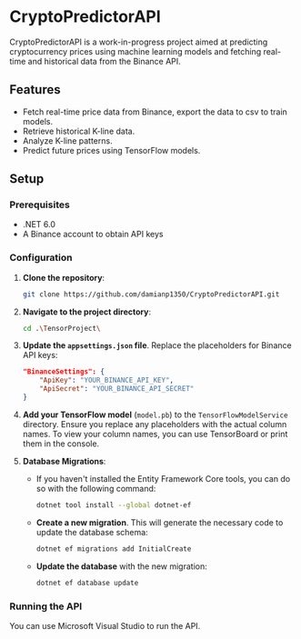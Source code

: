 # CryptoPredictorAPI

CryptoPredictorAPI is a work-in-progress project aimed at predicting cryptocurrency prices using machine learning models and fetching real-time and historical data from the Binance API.

## Features

- Fetch real-time price data from Binance, export the data to csv to train models.
- Retrieve historical K-line data.
- Analyze K-line patterns.
- Predict future prices using TensorFlow models.

## Setup

### Prerequisites

- .NET 6.0
- A Binance account to obtain API keys

### Configuration

1. **Clone the repository**:
   ```bash
   git clone https://github.com/damianp1350/CryptoPredictorAPI.git
   ```

2. **Navigate to the project directory**:
   ```bash
   cd .\TensorProject\
   ```

3. **Update the `appsettings.json` file**. Replace the placeholders for Binance API keys:
   ```json
   "BinanceSettings": {
       "ApiKey": "YOUR_BINANCE_API_KEY",
       "ApiSecret": "YOUR_BINANCE_API_SECRET"
   }
   ```

4. **Add your TensorFlow model** (`model.pb`) to the `TensorFlowModelService` directory. Ensure you replace any placeholders with the actual column names. To view your column names, you can use TensorBoard or print them in the console.

5. **Database Migrations**:
   
   - If you haven't installed the Entity Framework Core tools, you can do so with the following command:
     ```bash
     dotnet tool install --global dotnet-ef
     ```

   - **Create a new migration**. This will generate the necessary code to update the database schema:
     ```bash
     dotnet ef migrations add InitialCreate
     ```

   - **Update the database** with the new migration:
     ```bash
     dotnet ef database update
     ```

### Running the API

You can use Microsoft Visual Studio to run the API.

